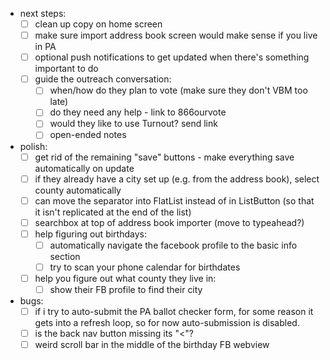- next steps:
  - [ ] clean up copy on home screen
  - [ ] make sure import address book screen would make sense if you live in PA
  - [ ] optional push notifications to get updated when there's something important to do
  - [ ] guide the outreach conversation:
    - [ ] when/how do they plan to vote (make sure they don't VBM too late)
    - [ ] do they need any help - link to 866ourvote
    - [ ] would they like to use Turnout? send link
    - [ ] open-ended notes

- polish:
  - [ ] get rid of the remaining "save" buttons - make everything save automatically on update
  - [ ] if they already have a city set up (e.g. from the address book), select county automatically
  - [ ] can move the separator into FlatList instead of in ListButton (so that it isn't replicated at the end of the list)
  - [ ] searchbox at top of address book importer (move to typeahead?)
  - [ ] help figuring out birthdays:
     - [ ] automatically navigate the facebook profile to the basic info section
     - [ ] try to scan your phone calendar for birthdates
  - [ ] help you figure out what county they live in:
     - [ ] show their FB profile to find their city

- bugs:
  - [ ] if i try to auto-submit the PA ballot checker form, for some reason it gets into a refresh loop, so for now auto-submission is disabled.
  - [ ] is the back nav button missing its "<"?
  - [ ] weird scroll bar in the middle of the birthday FB webview